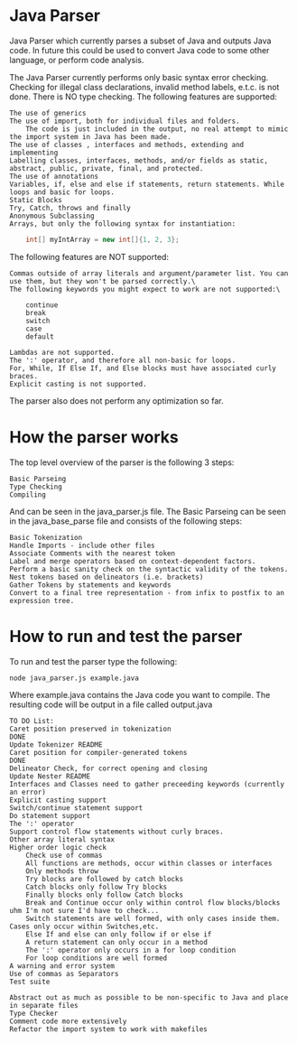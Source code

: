 # Java Parser
Java Parser which currently parses a subset of Java and outputs Java code. In future this could be used to convert Java code to some other language, or perform code analysis.

The Java Parser currently performs only basic syntax error checking. Checking for illegal class declarations, invalid method labels, e.t.c. is not done. There is NO type checking. The following features are supported:

    The use of generics
    The use of import, both for individual files and folders.
        The code is just included in the output, no real attempt to mimic the import system in Java has been made.
    The use of classes , interfaces and methods, extending and implementing
    Labelling classes, interfaces, methods, and/or fields as static, abstract, public, private, final, and protected.
    The use of annotations
    Variables, if, else and else if statements, return statements. While loops and basic for loops.
    Static Blocks
    Try, Catch, throws and finally
    Anonymous Subclassing
    Arrays, but only the following syntax for instantiation:

```java
    int[] myIntArray = new int[]{1, 2, 3};
```

The following features are NOT supported:

    Commas outside of array literals and argument/parameter list. You can use them, but they won't be parsed correctly.\
    The following keywords you might expect to work are not supported:\

        continue
        break
        switch
        case
        default

    Lambdas are not supported.
    The ':' operator, and therefore all non-basic for loops.
	For, While, If Else If, and Else blocks must have associated curly braces.
	Explicit casting is not supported.

The parser also does not perform any optimization so far.

# How the parser works

The top level overview of the parser is the following 3 steps:

    Basic Parseing
    Type Checking
    Compiling

And can be seen in the java_parser.js file.
The Basic Parseing can be seen in the java_base_parse file and consists of the following steps:

    Basic Tokenization
    Handle Imports - include other files
    Associate Comments with the nearest token
    Label and merge operators based on context-dependent factors.
    Perform a basic sanity check on the syntactic validity of the tokens.
    Nest tokens based on delineators (i.e. brackets)
    Gather Tokens by statements and keywords
    Convert to a final tree representation - from infix to postfix to an expression tree.

# How to run and test the parser

To run and test the parser type the following:

```
node java_parser.js example.java
```

Where example.java contains the Java code you want to compile. The resulting code will be output in a file called output.java

	TO DO List:
	Caret position preserved in tokenization							DONE
	Update Tokenizer README
	Caret position for compiler-generated tokens							DONE
	Delineator Check, for correct opening and closing
	Update Nester README
	Interfaces and Classes need to gather preceeding keywords (currently an error)
	Explicit casting support
	Switch/continue statement support
	Do statement support
	The ':' operator
	Support control flow statements without curly braces.
	Other array literal syntax
	Higher order logic check
		Check use of commas
		All functions are methods, occur within classes or interfaces
		Only methods throw
		Try blocks are followed by catch blocks
		Catch blocks only follow Try blocks
		Finally blocks only follow Catch blocks
		Break and Continue occur only within control flow blocks/blocks uhm I'm not sure I'd have to check...
		Switch statements are well formed, with only cases inside them. Cases only occur within Switches,etc.
		Else If and else can only follow if or else if
		A return statement can only occur in a method
		The ':' operator only occurs in a for loop condition
		For loop conditions are well formed
	A warning and error system
	Use of commas as Separators
	Test suite
	
	Abstract out as much as possible to be non-specific to Java and place in separate files
	Type Checker
	Comment code more extensively
	Refactor the import system to work with makefiles
